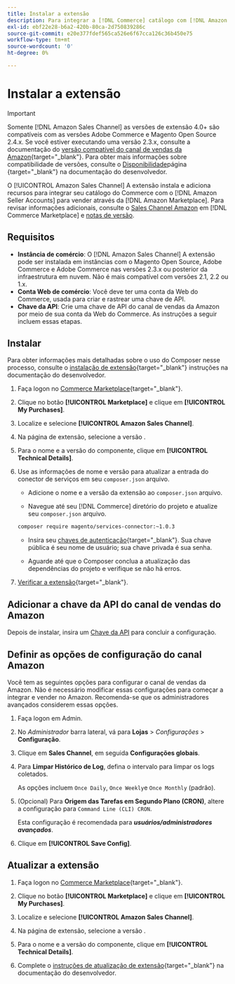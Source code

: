 ```yaml
---
title: Instalar a extensão
description: Para integrar a [!DNL Commerce] catálogo com [!DNL Amazon Seller Accounts] e vender através do [!DNL Amazon Marketplace], baixe e instale a extensão Sales Channel do Amazon.
exl-id: ebf22e28-b6a2-420b-80ca-2d750839286c
source-git-commit: e20e377fdef565ca526e6f67cca126c36b450e75
workflow-type: tm+mt
source-wordcount: '0'
ht-degree: 0%

---
```


# Instalar a extensão

>[!IMPORTANT]
>
>Somente [!DNL Amazon Sales Channel] as versões de extensão 4.0+ são compatíveis com as versões Adobe Commerce e Magento Open Source 2.4.x. Se você estiver executando uma versão 2.3.x, consulte a documentação do [versão compatível do canal de vendas da Amazon](https://docs.magento.com/user-guide/v2.3/sales-channels/amazon/amazon-sales-channel.html){target=&quot;_blank&quot;}. Para obter mais informações sobre compatibilidade de versões, consulte o [Disponibilidade](https://devdocs.magento.com/release/availability.html)página {target=&quot;_blank&quot;} na documentação do desenvolvedor.

O [!UICONTROL Amazon Sales Channel] A extensão instala e adiciona recursos para integrar seu catálogo do Commerce com o [!DNL Amazon Seller Accounts] para vender através da [!DNL Amazon Marketplace]. Para revisar informações adicionais, consulte o [Sales Channel Amazon](https://marketplace.magento.com/magento-module-amazon.html) em [!DNL Commerce Marketplace] e [notas de versão](release-notes.md).

## Requisitos

- **Instância de comércio**: O [!DNL Amazon Sales Channel] A extensão pode ser instalada em instâncias com o Magento Open Source, Adobe Commerce e Adobe Commerce nas versões 2.3.x ou posterior da infraestrutura em nuvem. Não é mais compatível com versões 2.1, 2.2 ou 1.x.
- **Conta Web de comércio**: Você deve ter uma conta da Web do Commerce, usada para criar e rastrear uma chave de API.
- **Chave da API**: Crie uma chave de API do canal de vendas da Amazon por meio de sua conta da Web do Commerce. As instruções a seguir incluem essas etapas.

## Instalar

Para obter informações mais detalhadas sobre o uso do Composer nesse processo, consulte o [instalação de extensão](https://devdocs.magento.com/extensions/install/){target=&quot;_blank&quot;} instruções na documentação do desenvolvedor.

1. Faça logon no [Commerce Marketplace](https://marketplace.magento.com/customer/account/){target=&quot;_blank&quot;}.

1. Clique no botão **[!UICONTROL Marketplace]** e clique em **[!UICONTROL My Purchases]**.

1. Localize e selecione **[!UICONTROL Amazon Sales Channel]**.

1. Na página de extensão, selecione a versão .

1. Para o nome e a versão do componente, clique em **[!UICONTROL Technical Details]**.

1. Use as informações de nome e versão para atualizar a entrada do conector de serviços em seu `composer.json` arquivo.

   - Adicione o nome e a versão da extensão ao `composer.json` arquivo.

   - Navegue até seu [!DNL Commerce] diretório do projeto e atualize seu `composer.json` arquivo.

   ```bash
   composer require magento/services-connector:~1.0.3
   ```

   - Insira seu [chaves de autenticação](https://devdocs.magento.com/guides/v2.4/install-gde/prereq/connect-auth.html){target=&quot;_blank&quot;}. Sua chave pública é seu nome de usuário; sua chave privada é sua senha.

   - Aguarde até que o Composer conclua a atualização das dependências do projeto e verifique se não há erros.


1. [Verificar a extensão](https://devdocs.magento.com/extensions/install/#verify-the-extension){target=&quot;_blank&quot;}.

## Adicionar a chave da API do canal de vendas do Amazon

Depois de instalar, insira um [Chave da API](./amazon-verify-api-key.md) para concluir a configuração.

## Definir as opções de configuração do canal Amazon

Você tem as seguintes opções para configurar o canal de vendas da Amazon. Não é necessário modificar essas configurações para começar a integrar e vender no Amazon. Recomenda-se que os administradores avançados considerem essas opções.

1. Faça logon em Admin.

1. No _Administrador_ barra lateral, vá para **Lojas** > _Configurações_ > **Configuração**.

1. Clique em **Sales Channel**, em seguida **Configurações globais**.

1. Para **Limpar Histórico de Log**, defina o intervalo para limpar os logs coletados.

   As opções incluem `Once Daily`, `Once Weekly`e `Once Monthly` (padrão).

1. (Opcional) Para **Origem das Tarefas em Segundo Plano (CRON)**, altere a configuração para `Command Line (CLI) CRON`.

   Esta configuração é recomendada para **_usuários/administradores avançados_**.

1. Clique em **[!UICONTROL Save Config]**.

## Atualizar a extensão

1. Faça logon no [Commerce Marketplace](https://marketplace.magento.com/customer/account/){target=&quot;_blank&quot;}.

1. Clique no botão **[!UICONTROL Marketplace]** e clique em **[!UICONTROL My Purchases]**.

1. Localize e selecione **[!UICONTROL Amazon Sales Channel]**.

1. Na página de extensão, selecione a versão .

1. Para o nome e a versão do componente, clique em **[!UICONTROL Technical Details]**.

1. Complete o [instruções de atualização de extensão](https://devdocs.magento.com/extensions/install/#upgrade-an-extension){target=&quot;_blank&quot;} na documentação do desenvolvedor.
